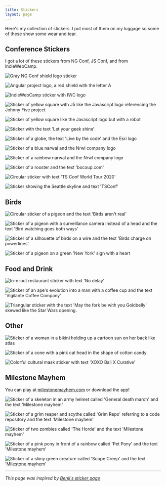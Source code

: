 ```yaml
---
title: Stickers
layout: page
---
```


<style type="text/css">
	article.container {
		max-width: 32rem;
	}
</style>

Here's my collection of stickers.
I put most of them on my luggage so some of these show some wear and tear.

## Conference Stickers

I got a lot of these stickers from NG Conf, JS Conf, and from IndieWebCamp.

![Gray NG Conf shield logo sticker](/assets/img/sticker-ng-conf-gray.webp "[NG Conf](https://ng-conf.org/)")

![Angular project logo, a red shield with the letter A](/assets/img/sticker-angular2.webp "[Angular](https://angular.dev/)")

![IndieWebCamp sticker with IWC logo](/assets/img/sticker-iwc.webp "[IndieWebCamp](https://indieweb.org/)")

![Sticker of yellow square with J5 like the Javascript logo referencing the Johnny Five project](/assets/img/sticker-j5.webp "[Johnny Five](https://johnny-five.io/)")

![Sticker of yellow square like the Javascript logo but with a robot](/assets/img/sticker-js-robot.webp)

![Sticker with the text 'Let your geek shine'](/assets/img/sticker-let-your-geek-shine.webp)

![Sticker of a globe, the text 'Live by the code' and the Esri logo](/assets/img/sticker-live-by-the-code.webp "[Esri](https://www.esri.com/)")

![Sticker of a blue narwal and the Nrwl company logo](/assets/img/sticker-nrwl-blue.webp "[Nrwl](https://nx.dev/)")

![Sticker of a rainbow narwal and the Nrwl company logo](/assets/img/sticker-nrwl-rainbow.webp)

![Sticker of a rooster and the text 'bocoup.com'](/assets/img/sticker-rooster.webp "[Bocoup](https://www.bocoup.com/)")

![Circular sticker with text 'TS Conf World Tour 2020'](/assets/img/sticker-tsconf-circle.webp "[TS Conf 2020](https://archive.tsconf.io/2020/)")

![Sticker showing the Seattle skyline and text 'TSConf'](/assets/img/sticker-tsconf-seattle.webp "[TS Conf 2021](https://archive.tsconf.io/2021/)")

## Birds

![Circular sticker of a pigeon and the text 'Birds aren\'t real'](/assets/img/sticker-birds-arent-real.webp "[Birds aren't real](https://birdsarentreal.com/)")

![Sticker of a pigeon with a surveillance camera instead of a head and the text 'Bird watching goes both ways'](/assets/img/sticker-bird-watching-camera.webp)

![Sticker of a silhouette of birds on a wire and the text 'Birds charge on powerlines'](/assets/img/sticker-birds-charge.webp)

![Sticker of a pigeon on a green 'New York' sign with a heart](/assets/img/sticker-ny-pigeon.webp)

## Food and Drink

![In-n-out restaurant sticker with text 'No delay'](/assets/img/sticker-in-n-out.webp)

![Sticker of an ape's evolution into a man with a coffee cup and the text 'Vigilante Coffee Company'](/assets/img/sticker-vigilante.webp "[Vigilante Coffee](https://www.vigilantecoffee.com/)")

![Triangular sticker with the text 'May the fork be with you Goldbelly' skewed like the Star Wars opening.](/assets/img/sticker-may-the-fork.webp "[Goldbelly](https://www.goldbelly.com/)")

## Other

![Sticker of a woman in a bikini holding up a cartoon sun on her back like atlas](/assets/img/sticker-atlas-sun.webp "Found this at [Burn all books](https://www.babandfriends.com/) in San Diego")

![Sticker of a cone with a pink cat head in the shape of cotton candy](/assets/img/sticker-cotton-cat.webp "Got this in a shipment from [Zoom Hit Skins](https://zoomhitskins.com/)")

![Colorful cultural mask sticker with text 'XOXO Bali X Curative'](/assets/img/sticker-xoxo-bali.webp)

## Milestone Mayhem

You can play at [milestonemayhem.com](https://milestonemayhem.com/) or download the app!

![Sticker of a skeleton in an army helmet called 'General death march' and the text 'Milestone mayhem'](/assets/img/sticker-mm-death-march.webp)

![Sticker of a grim reaper and scythe called 'Grim Repo' referring to a code repository and the text 'Milestone mayhem'](/assets/img/sticker-mm-grim-repo.webp)

![Sticker of two zombies called 'The Horde' and the text 'Milestone mayhem'](/assets/img/sticker-mm-horde.webp)

![Sticker of a pink pony in front of a rainbow called 'Pet Pony' and the text 'Milestone mayhem'](/assets/img/sticker-mm-pet-pony.webp)

![Sticker of a slimy green creature called 'Scope Creep' and the text 'Milestone mayhem'](/assets/img/sticker-mm-scope-creep.webp)

---

_This page was inspired by [Benji's sticker page](https://www.benji.dog/stickers/)_
